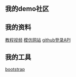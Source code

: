## 我的demo社区

## 我的资料
[教程视频](https://www.bilibili.com/video/av50200264?p=4)
[模仿网站](https://elasticsearch.cn/)
[github登录API](https://developer.github.com/apps/building-oauth-apps/creating-an-oauth-app/)

## 我的工具
[bootstrap](https://v3.bootcss.com/)